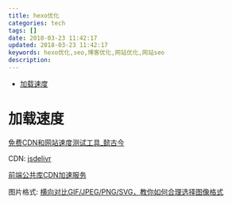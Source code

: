 ```yaml
---
title: hexo优化
categories: tech
tags: []
date: 2018-03-23 11:42:17
updated: 2018-03-23 11:42:17
keywords: hexo优化,seo,博客优化,网站优化,网站seo
description:
---
```

- [加载速度](#%E5%8A%A0%E8%BD%BD%E9%80%9F%E5%BA%A6)

<!-- more -->

# 加载速度

[免费CDN和网站速度测试工具_懿古今](https://boke112.com/sygjcdnsd)

CDN:
[jsdelivr](https://www.jsdelivr.com/)

[前端公共库CDN加速服务](http://dn-cdnjsnet.qbox.me/)

图片格式:
[横向对比GIF/JPEG/PNG/SVG，教你如何合理选择图像格式](http://www.qifeiye.com/%E6%A8%AA%E5%90%91%E5%AF%B9%E6%AF%94gifjpegpngsvg%EF%BC%8C%E6%95%99%E4%BD%A0%E5%A6%82%E4%BD%95%E5%90%88%E7%90%86%E9%80%89%E6%8B%A9%E5%9B%BE%E5%83%8F%E6%A0%BC%E5%BC%8F/)